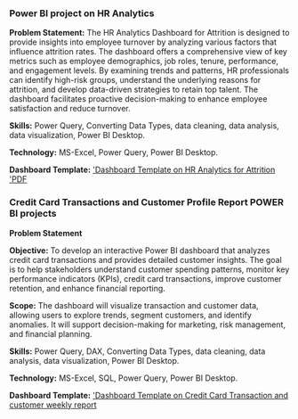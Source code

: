 ### Power BI project on HR Analytics

**Problem Statement:** The HR Analytics Dashboard for Attrition is designed to provide insights into employee turnover by analyzing various factors that influence attrition rates. The dashboard offers a comprehensive view of key metrics such as employee demographics, job roles, tenure, performance, and engagement levels. By examining trends and patterns, HR professionals can identify high-risk groups, understand the underlying reasons for attrition, and develop data-driven strategies to retain top talent. The dashboard facilitates proactive decision-making to enhance employee satisfaction and reduce turnover.

**Skills:** Power Query, Converting Data Types, data cleaning, data analysis, data visualization, Power BI Desktop.

**Technology:** MS-Excel, Power Query, Power BI Desktop.

**Dashboard Template:** ['Dashboard Template on HR Analytics for Attrition](https://github.com/komalvirk1801/DATA_ANALYST_PORTFOLIO/blob/main/HR_Analytics.pbit)  
['PDF](https://github.com/komalvirk1801/DATA_ANALYST_PORTFOLIO/blob/main/HR_Analytics.pdf)

### Credit Card Transactions and Customer Profile Report POWER BI projects

**Problem Statement**

**Objective:**
To develop an interactive Power BI dashboard that analyzes credit card transactions and provides detailed customer insights. The goal is to help stakeholders understand customer spending patterns, monitor key performance indicators (KPIs), credit card transactions, improve customer retention, and enhance financial reporting.

**Scope:**
The dashboard will visualize transaction and customer data, allowing users to explore trends, segment customers, and identify anomalies. It will support decision-making for marketing, risk management, and financial planning.

**Skills:** Power Query, DAX, Converting Data Types, data cleaning, data analysis, data visualization, Power BI Desktop.

**Technology:** MS-Excel, SQL, Power Query, Power BI Desktop.

**Dashboard Template:** ['Dashboard Template on Credit Card Transaction and customer weekly report](https://github.com/komalvirk1801/powerBIProjects/blob/main/CreditCardAnalysis_Dashboard/Credit_card_report.pdf)


